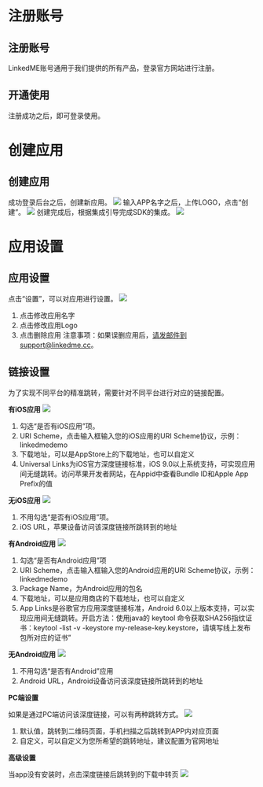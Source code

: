 # 注册账号
## 注册账号
LinkedME账号通用于我们提供的所有产品，登录官方网站进行注册。
## 开通使用
注册成功之后，即可登录使用。
# 创建应用
## 创建应用
成功登录后台之后，创建新应用。
![](https://www.linkedme.cc/docs/images/2.2.1-1.jpg)
输入APP名字之后，上传LOGO，点击“创建”。
![](https://www.linkedme.cc/docs/images/2.2.1-2.jpg)
创建完成后，根据集成引导完成SDK的集成。
![](https://www.linkedme.cc/docs/images/2.2.1-3.jpg)

# 应用设置
## 应用设置
点击“设置”，可以对应用进行设置。
![](https://www.linkedme.cc/docs/images/2.3.1.jpg)
1. 点击修改应用名字
2. 点击修改应用Logo
3. 点击删除应用
注意事项：如果误删应用后，请发邮件到support@linkedme.cc。

## 链接设置
为了实现不同平台的精准跳转，需要针对不同平台进行对应的链接配置。  

**有iOS应用**
![](https://www.linkedme.cc/docs/images/2.3.2.1-1.jpg)
1. 勾选“是否有iOS应用”项。
2. URI Scheme，点击输入框输入您的iOS应用的URI Scheme协议，示例：linkedmedemo
3. 下载地址，可以是AppStore上的下载地址，也可以自定义
4. Universal Links为iOS官方深度链接标准，iOS 9.0以上系统支持，可实现应用间无缝跳转。访问苹果开发者网站，在Appid中查看Bundle ID和Apple App Prefix的值

**无iOS应用**
![](https://www.linkedme.cc/docs/images/2.3.2.1-2.jpg)
1. 不用勾选“是否有iOS应用”项。
2. iOS URL，苹果设备访问该深度链接所跳转到的地址

**有Android应用**
![](https://www.linkedme.cc/docs/images/2.3.2.2-1.jpg)
1. 勾选“是否有Android应用”项
2. URI Scheme，点击输入框输入您的Android应用的URI Scheme协议，示例：linkedmedemo
3. Package Name，为Android应用的包名
4. 下载地址，可以是应用商店的下载地址，也可以自定义
5. App Links是谷歌官方应用深度链接标准，Android 6.0以上版本支持，可以实现应用间无缝跳转。开启方法：使用java的 keytool 命令获取SHA256指纹证书：keytool -list -v -keystore my-release-key.keystore，请填写线上发布包所对应的证书”

**无Android应用**
![](https://www.linkedme.cc/docs/images/2.3.2.2-2.jpg)
1. 不用勾选“是否有Android”应用
2. Android URL，Android设备访问该深度链接所跳转到的地址

**PC端设置**  

如果是通过PC端访问该深度链接，可以有两种跳转方式。
![](https://www.linkedme.cc/docs/images/2.3.2.2-3.jpg)
1. 默认值，跳转到二维码页面，手机扫描之后跳转到APP内对应页面
2. 自定义，可以自定义为您所希望的跳转地址，建议配置为官网地址

**高级设置**  

当app没有安装时，点击深度链接后跳转到的下载中转页
![](https://www.linkedme.cc/docs/images/2.3.2.2-4.jpg)
